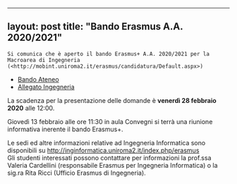 
---
layout: post
title:  "Bando Erasmus  A.A. 2020/2021"
---
	Si comunica che è aperto il bando Erasmus+ A.A. 2020/2021 per la Macroarea di Ingegneria (<http://mobint.uniroma2.it/erasmus/candidatura/Default.aspx>)  
* [Bando Ateneo](http://mobint.uniroma2.it/erasmus/candidatura/docs/BANDO%20ERASMUS%20DI%20ATENEO%20AA%202020-2021%20IT.pdf)
* [Allegato Ingegneria](http://mobint.uniroma2.it/erasmus/candidatura/docs/Ingegneria%20Bando%20Erasmus%202020-2021%20IT.pdf)
   
La scadenza per la presentazione delle domande è **venerdì 28 febbraio 2020** alle 12:00. 

Giovedì 13 febbraio alle ore 11:30 in aula Convegni si terrà una riunione informativa inerente il bando Erasmus+.


Le sedi ed altre informazioni relative ad Ingegneria Informatica sono disponibili su <http://inginformatica.uniroma2.it/index.php/erasmus>  
Gli studenti interessati possono contattare per informazioni la prof.ssa Valeria Cardellini (responsabile Erasmus per Ingegneria Informatica) 
o la sig.ra Rita Ricci (Ufficio Erasmus di Ingegneria).